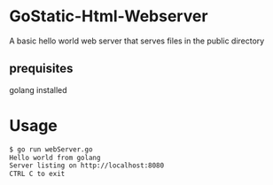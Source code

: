 # GoStatic-Html-Webserver
A basic hello world web server that serves files in the public directory

## prequisites 
golang installed

# Usage

```bash
$ go run webServer.go
Hello world from golang
Server listing on http://localhost:8080
CTRL C to exit
```
